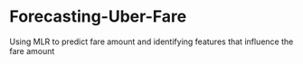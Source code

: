 # Forecasting-Uber-Fare
Using MLR to predict fare amount and identifying features that influence the fare amount
